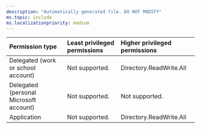 ```yaml
---
description: "Automatically generated file. DO NOT MODIFY"
ms.topic: include
ms.localizationpriority: medium
---
```


|Permission type|Least privileged permissions|Higher privileged permissions|
|:---|:---|:---|
|Delegated (work or school account)|Not supported.|Directory.ReadWrite.All|
|Delegated (personal Microsoft account)|Not supported.|Not supported.|
|Application|Not supported.|Directory.ReadWrite.All|

